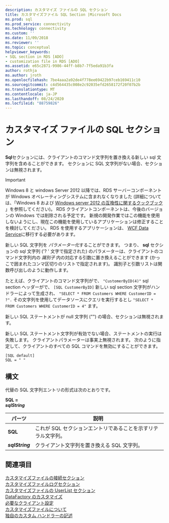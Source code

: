 ```yaml
---
description: カスタマイズ ファイルの SQL セクション
title: カスタマイズファイル SQL Section |Microsoft Docs
ms.prod: sql
ms.prod_service: connectivity
ms.technology: connectivity
ms.custom: ''
ms.date: 11/09/2018
ms.reviewer: ''
ms.topic: conceptual
helpviewer_keywords:
- SQL section in RDS [ADO]
- customization file in RDS [ADO]
ms.assetid: e65c2871-9986-44ff-b8b7-7f5eda91b3fa
author: rothja
ms.author: jroth
ms.openlocfilehash: 7be4aaa2a92de4f778ee69422b97ceb169411c10
ms.sourcegitcommit: c4d564435c008e2c92035efd2658172f20f07b2b
ms.translationtype: MT
ms.contentlocale: ja-JP
ms.lasthandoff: 08/24/2020
ms.locfileid: "88759826"
---
```

# <a name="customization-file-sql-section"></a>カスタマイズ ファイルの SQL セクション
**Sql**セクションには、クライアントのコマンド文字列を置き換える新しい sql 文字列を含めることができます。 セクションに SQL 文字列がない場合、セクションは無視されます。  
  
> [!IMPORTANT]
>  Windows 8 と windows Server 2012 以降では、RDS サーバーコンポーネントが Windows オペレーティングシステムに含まれなくなりました (詳細については、「Windows 8 および [Windows server 2012 の互換性に関するクックブック](https://www.microsoft.com/download/details.aspx?id=27416) 」を参照してください)。 RDS クライアントコンポーネントは、今後のバージョンの Windows では削除される予定です。 新規の開発作業ではこの機能を使用しないようにし、現在この機能を使用しているアプリケーションは修正することを検討してください。 RDS を使用するアプリケーションは、 [WCF Data Service](https://go.microsoft.com/fwlink/?LinkId=199565)に移行する必要があります。  
  
 新しい SQL 文字列を *パラメーター化*することができます。 つまり、 **sql** セクションの sql 文字列 ('? ' 文字で指定された) のパラメーターは、クライアントのコマンド文字列内の *識別子* 内の対応する引数に置き換えることができます (かっこで囲まれたコンマ区切りのリストで指定されます)。 識別子と引数リストは関数呼び出しのように動作します。  
  
 たとえば、クライアントのコマンド文字列がで、 `"CustomerByID(4)"` sql section ヘッダーがで、 `[SQL CustomerByID]` 新しい sql section 文字列がハンドラーによって生成され、 `"SELECT * FROM Customers WHERE CustomerID = ?".` その文字列を使用してデータソースにクエリを実行するとし `"SELECT * FROM Customers WHERE CustomerID = 4"` ます。  
  
 新しい SQL ステートメントが null 文字列 ("") の場合、セクションは無視されます。  
  
 新しい SQL ステートメント文字列が有効でない場合、ステートメントの実行は失敗します。 クライアントパラメーターは事実上無視されます。 次のように指定して、クライアントのすべての SQL コマンドを無効にすることができます。  
  
```console
[SQL default]   
SQL = " "  
```  
  
## <a name="syntax"></a>構文  
 代替の SQL 文字列エントリの形式は次のとおりです。  
  
 **SQL =**   
 ***sqlString***  
  
|パーツ|説明|  
|----------|-----------------|  
|**SQL**|これが SQL セクションエントリであることを示すリテラル文字列。|  
|***sqlString***|クライアント文字列を置き換える SQL 文字列。|  
  
## <a name="see-also"></a>関連項目  
 [カスタマイズファイルの接続セクション](./customization-file-connect-section.md)   
 [カスタマイズファイルログセクション](./customization-file-logs-section.md)   
 [カスタマイズファイルの UserList セクション](./customization-file-userlist-section.md)   
 [DataFactory のカスタマイズ](./datafactory-customization.md)   
 [必要なクライアント設定](./required-client-settings.md)   
 [カスタマイズファイルについて](./understanding-the-customization-file.md)   
 [独自のカスタム ハンドラーの記述](./writing-your-own-customized-handler.md)